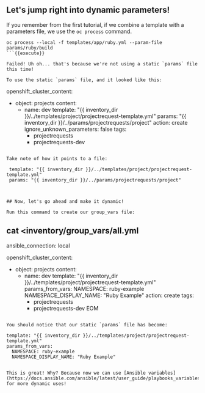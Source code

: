 ## Let's jump right into dynamic parameters!

If you remember from the first tutorial, if we combine a template with a parameters file, we use the `oc process` command. 

```
oc process --local -f templates/app/ruby.yml --param-file params/ruby/build
```{{execute}}

Failed! Uh oh... that's because we're not using a static `params` file this time!

To use the static `params` file, and it looked like this:
```
openshift_cluster_content:
- object: projects
  content:
  - name: dev
    template: "{{ inventory_dir }}/../templates/project/projectrequest-template.yml"
    params: "{{ inventory_dir }}/../params/projectrequests/project"
    action: create
    ignore_unknown_parameters: false
    tags:
      - projectrequests
      - projectrequests-dev
```{{}}

Take note of how it points to a file:
```
     template: "{{ inventory_dir }}/../templates/project/projectrequest-template.yml"
     params: "{{ inventory_dir }}/../params/projectrequests/project"
```{{}}


## Now, let's go ahead and make it dynamic! 

Run this command to create our group_vars file:

```
cat <<EOM >inventory/group_vars/all.yml
---
ansible_connection: local

openshift_cluster_content:
- object: projects
  content:
  - name: dev
    template: "{{ inventory_dir }}/../templates/project/projectrequest-template.yml"
    params_from_vars:
      NAMESPACE: ruby-example
      NAMESPACE_DISPLAY_NAME: "Ruby Example" 
    action: create
    tags:
      - projectrequests
      - projectrequests-dev
EOM
```{{execute}}

You should notice that our static `params` file has become:

```
    template: "{{ inventory_dir }}/../templates/project/projectrequest-template.yml"
    params_from_vars:
      NAMESPACE: ruby-example
      NAMESPACE_DISPLAY_NAME: "Ruby Example" 
```{{}}

This is great! Why? Because now we can use [Ansible variables](https://docs.ansible.com/ansible/latest/user_guide/playbooks_variables.html) for more dynamic uses! 

